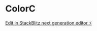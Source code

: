 # ColorC

[Edit in StackBlitz next generation editor ⚡️](https://stackblitz.com/~/github.com/agomez99/ColorC)